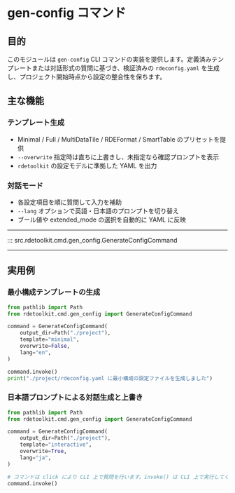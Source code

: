 # gen-config コマンド

## 目的

このモジュールは `gen-config` CLI コマンドの実装を提供します。定義済みテンプレートまたは対話形式の質問に基づき、検証済みの `rdeconfig.yaml` を生成し、プロジェクト開始時点から設定の整合性を保ちます。

## 主な機能

### テンプレート生成
- Minimal / Full / MultiDataTile / RDEFormat / SmartTable のプリセットを提供
- `--overwrite` 指定時は直ちに上書きし、未指定なら確認プロンプトを表示
- `rdetoolkit` の設定モデルに準拠した YAML を出力

### 対話モード
- 各設定項目を順に質問して入力を補助
- `--lang` オプションで英語・日本語のプロンプトを切り替え
- ブール値や extended_mode の選択を自動的に YAML に反映

---

::: src.rdetoolkit.cmd.gen_config.GenerateConfigCommand

---

## 実用例

### 最小構成テンプレートの生成

```python title="generate_minimal_config.py"
from pathlib import Path
from rdetoolkit.cmd.gen_config import GenerateConfigCommand

command = GenerateConfigCommand(
    output_dir=Path("./project"),
    template="minimal",
    overwrite=False,
    lang="en",
)

command.invoke()
print("./project/rdeconfig.yaml に最小構成の設定ファイルを生成しました")
```

### 日本語プロンプトによる対話生成と上書き

```python title="interactive_config_generation.py"
from pathlib import Path
from rdetoolkit.cmd.gen_config import GenerateConfigCommand

command = GenerateConfigCommand(
    output_dir=Path("./project"),
    template="interactive",
    overwrite=True,
    lang="ja",
)

# コマンドは click により CLI 上で質問を行います。invoke() は CLI 上で実行してください。
command.invoke()
```
